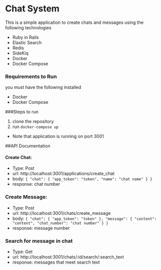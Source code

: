# Chat System

This is a simple application to create chats and messages using the following technologies

* Ruby in Rails
* Elastic Search
* Redis
* SideKiq
* Docker
* Docker Compose

### Requirements to Run
you must have the following installed
* Docker
* Docker Compose


###Steps to run
1. clone the repository
1. run `docker-compose up`

* Note that application is running on port 3001

##API Documentation

#### Create Chat:
* Type: Post 
* url: http://localhost:3001/applications/create_chat
* body: `{
         	"chat": {
         		"app_token": "token",
         		"name": "chat name"
         	}
         }`
* response: chat number
 
### Create Message:

 * Type: Post 
 * url: http://localhost:3001/chats/create_message
 * body: `{
          	"chat": {
          		"app_token": "token"
          	},
          	"message": {
          		"content": "content",
          		"chat_number": "chat number"
          	}
          }`
 * response: message number
 
 ### Search for message in chat
 
  * Type: Get 
  * url: http://localhost:3001/chats/:id/search/:search_text
  * response: messages that meet search text


